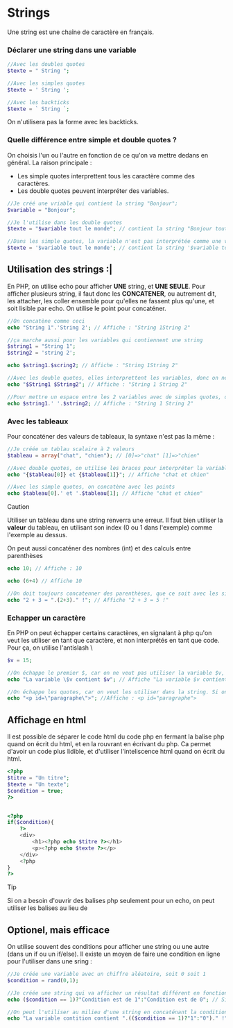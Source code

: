 # Strings
Une string est une chaîne de caractère en français.

### Déclarer une string dans une variable
```php
//Avec les doubles quotes
$texte = " String ";

//Avec les simples quotes
$texte = ' String ';

//Avec les backticks
$texte = ` String `;
```
On n'utilisera pas la forme avec les backticks.

### Quelle différence entre simple et double quotes ?
On choisis l'un ou l'autre en fonction de ce qu'on va mettre dedans en général. La raison principale :
- Les simple quotes interprettent tous les caractère comme des caractères.
- Les double quotes peuvent interpréter des variables.
```php
//Je créé une vriable qui contient la string "Bonjour";
$variable = "Bonjour";

//Je l'utilise dans les double quotes
$texte = "$variable tout le monde"; // contient la string "Bonjour tout le monde"

//Dans les simple quotes, la variable n'est pas interprétée comme une variable, juste des caractères.
$texte = '$variable tout le monde'; // contient la string '$variable tout le monde'
```
## Utilisation des strings :|
En PHP, on utilise echo pour afficher **UNE** string, et **UNE SEULE**.
Pour afficher plusieurs string, il faut donc les **CONCATENER**, ou autrement dit, les attacher, les coller ensemble pour qu'elles ne fassent plus qu'une, et soit lisible par echo. On utilise le point pour concaténer.
```php
//On concatène comme ceci
echo "String 1".'String 2'; // Affiche : "String 1String 2"

//ça marche aussi pour les variables qui contiennent une string
$string1 = "String 1";
$string2 = 'string 2';

echo $string1.$scring2; // Affiche : "String 1String 2"

//Avec les double quotes, elles interprettent les variables, donc on nest pas obligé de les concaténer. Ainsi on peut mettre un espace entre les 2
echo "$String1 $String2"; // Affiche : "String 1 String 2"

//Pour mettre un espace entre les 2 variables avec de simples quotes, on est obligé de concatenner une autre string contenant un espace :
echo $string1.' '.$string2; // Affiche : "String 1 String 2"
```
### Avec les tableaux
Pour concaténer des valeurs de tableaux, la syntaxe n'est pas la même :
```php
//Je créée un tablau scalaire à 2 valeurs
$tableau = array("chat", "chien"); // [0]=>"chat" [1]=>"chien"

//Avec double quotes, on utilise les braces pour interpréter la variable { }
echo "{$tableau[0]} et {$tableau[1]}"; // Affiche "chat et chien"

//Avec les simple quotes, on concatène avec les points
echo $tableau[0].' et '.$tableau[1]; // Affiche "chat et chien"
```
> [!CAUTION]
> Utiliser un tableau dans une string renverra une erreur. Il faut bien utiliser la **valeur** du tableau, en utilisant son index (0 ou 1 dans l'exemple) comme l'exemple au dessus.

On peut aussi concaténer des nombres (int) et des calculs entre parenthèses
```php
echo 10; // Affiche : 10

echo (6+4) // Affiche 10

//On doit toujours concatenner des parenthèses, que ce soit avec les simples ou double quotes.
echo "2 + 3 = ".(2+3)." !"; // Affiche "2 + 3 = 5 !"
```
### Echapper un caractère
En PHP on peut échapper certains caractères, en signalant à php qu'on veut les utiliser en tant que caractère, et non interprétés en tant que code.
Pour ça, on utilise l'antislash \
```php
$v = 15;

//On échappe le premier $, car on ne veut pas utiliser la variable $v, mais écrire $v textuellement. le $ ne sera pas donc interprété comme une variable.
echo "La variable \$v contient $v"; // Affiche "La variable $v contient 15"

//On échappe les quotes, car on veut les utiliser dans la string. Si on ne les échappe pas avec \, php va fermer la string.
echo "<p id=\"paragraphe\">"; //Affiche : <p id="paragraphe"> 
```
## Affichage en html
Il est possible de séparer le code html du code php en fermant la balise php quand on écrit du html, et en la rouvrant en écrivant du php.
Ca permet d'avoir un code plus lidible, et d'utiliser l'inteliscence html quand on écrit du html.
```php
<?php
$titre = "Un titre";
$texte = "Un texte";
$condition = true;
?>


<?php
if($condition){
    ?>
    <div>
        <h1><?php echo $titre ?></h1>
        <p><?php echo $texte ?></p>
    </div>
    <?php
}
?>
```
> [!TIP]
> Si on a besoin d'ouvrir des balises php seulement pour un echo, on peut utiliser les balises <?= "String" ?> au lieu de <?php echo "string" ?>
## Optionel, mais efficace
On utilise souvent des conditions pour afficher une string ou une autre (dans un if ou un if/else).
Il existe un moyen de faire une condition en ligne pour l'utiliser dans une sring :
```php
//Je créée une variable avec un chiffre aléatoire, soit 0 soit 1
$condition = rand(0,1);

//Je créée une string qui va afficher un résultat différent en fonction de $condition
echo ($condition == 1)?"Condition est de 1":"Condition est de 0"; // Si $condition est 1, affiche : Condition est de 1, sinon Condition est de 0.

//On peut l'utiliser au milieu d'une string en concaténant la condition en ligne dans des parenthèses
echo "La variable contition contient ".(($condition == 1)?"1":"0")." !"; // Si $condition est 1, affiche : "La variable contition contient 1 !", sinon "La variable contition contient 0 !"
```